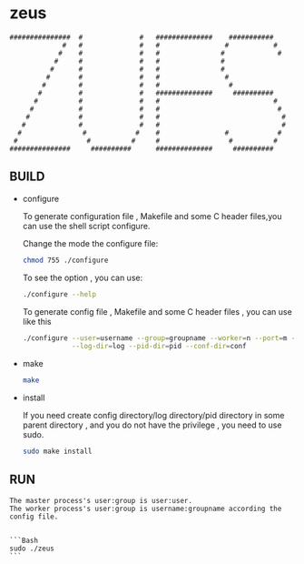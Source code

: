 
zeus
======


	###############	 #			    #	##############	  ###########
	             #   #              #   #				 #  		 #
				#    #				#   #				#             #
			   #     #				#   #				#
			  #		 #				#   #				#	
			 #		 #				#   #				 #
            #		 #				#   #				  #
           #		 #				#   ##############	   ##########   
		  #			 #				#   #							 #
		 #			 #				#   #							  #
		#			 #				#	#							   #
	   #			 # 			    #	#							   #
	  #				  #			   #	#				 #			  #
	 #				   #		  #		#				  # 		 #
	###############     ##########		##############     ##########


## BUILD

* configure

	To generate configuration file , Makefile and some C header files,you can use the shell script configure.

	Change the mode the configure file:

	```Bash
	chmod 755 ./configure
	```
	
	To see the option , you can use:
	
	```Bash
	./configure --help
	```

	To generate config file , Makefile and some C header files , you can use like this

	```Bash
	./configure --user=username --group=groupname --worker=n --port=m --resolution=t  \
				--log-dir=log --pid-dir=pid --conf-dir=conf
	```

* make

	```Bash
	make
	```

* install


	If you need create config directory/log directory/pid directory in some parent directory , 
	and you do not have the privilege , you need to use sudo.


	```Bash
	sudo make install
	```



## RUN

	The master process's user:group is user:user.
	The worker process's user:group is username:groupname according the config file.


	```Bash
	sudo ./zeus
	```


